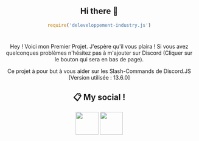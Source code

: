 <div align="center">

## Hi there 👋
```js
require('deleveloppement-industry.js')
```
#

Hey ! Voici mon Premier Projet. J'espère qu'il vous plaira ! Si vous avez quelconques problèmes n'hésitez pas à m'ajouter sur Discord (Cliquer sur le bouton qui sera en bas de page).

Ce projet à pour but à vous aider sur les Slash-Commands de Discord.JS [Version utilisée : 13.6.0] 
 
## 📋 My social !

<a href="https://discord.com/users/372771862960275456"><img src="https://i.imgur.com/7GB2pPW.png" height="60px"></a>
<a href="https://github.com/Developpement-Industry/Readme.md"><img src="https://i.imgur.com/Jf9shUY.png" height="60px"></a>
</div>
